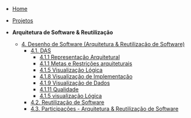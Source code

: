 <!-- docs/_sidebar.md -->


- [Home](README.md)
- [Projetos](/Projeto/Projeto.md)

- **Arquitetura de Software & Reutilização**
  - [4. Desenho de Software (Arquitetura & Reutilização de Software)](./ArquiteturaReutilizacao/4.ArquiteturaReutilizacao.md)
    - [4.1. DAS](./ArquiteturaReutilizacao/4.1.DAS.md)
      - [4.1.1 Representação Arquitetural](./itens-das/4.1.1.arquitetura.md)
      - [4.1.1 Metas e Restrições arquiteturais](./itens-das/4.1.2.metas.md)
      - [4.1.5 Visualização Lógica](./itens-das/4.1.3.logica.md) 
      - [4.1.8 Visualização de Implementação](./itens-das/4.1.8.implementation.md)
      - [4.1.9 Visualização de Dados](./itens-das/4.1.9.dados.md)
      - [4.1.11 Qualidade](./itens-das/4.1.11.qualidade.md)
      - [4.1.5 visualização Lógica](./itens-das/4.1.5.logica.md)
    - [4.2. Reutilização de Software](./ArquiteturaReutilizacao/4.2.ReutilizacaoDeSoftware.md)
    - [4.3. Participações - Arquitetura & Reutilização de Software](./ArquiteturaReutilizacao/4.3.ParticipacoesArqReutilizacao.md)
